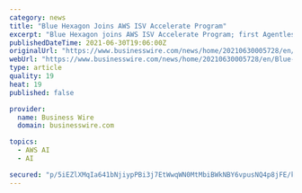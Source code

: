 ```yaml
---
category: news
title: "Blue Hexagon Joins AWS ISV Accelerate Program"
excerpt: "Blue Hexagon joins AWS ISV Accelerate Program; first Agentless Cloud-Native AI Security Platform for AWS Powered by Real Time Deep Learning."
publishedDateTime: 2021-06-30T19:06:00Z
originalUrl: "https://www.businesswire.com/news/home/20210630005728/en/Blue-Hexagon-Joins-AWS-ISV-Accelerate-Program"
webUrl: "https://www.businesswire.com/news/home/20210630005728/en/Blue-Hexagon-Joins-AWS-ISV-Accelerate-Program"
type: article
quality: 19
heat: 19
published: false

provider:
  name: Business Wire
  domain: businesswire.com

topics:
  - AWS AI
  - AI

secured: "p/5iEZlXMqIa641bNjiypPBi3j7EtWwqWN0MtMbiBWkNBY6vpusNQ4p8jFE/kgOTZf7b785Dj24kmSf24BCUCY79wpeQlPKx/iUqD7kEweJmYxLKwThNqDMXbTlQY0Pg6l6qjJCPbT1kLpm61OZO+DexmrqTebSeQBwiIDaYB2pfj3jinnXogxqZPn6jtRE8X8sySAPkLiZVLUpzLJ9ZtgCjrVCQ2yYwkUskjcB9SWv2j7FHtwXNIfgYZkC/M3pxMCvWFlNG2luVao5vdIrlZoaE58Z7VYDUW1H2OjP/b8AdqktGpkqSGLXj0sIE2e8YZLXZkVfeAVbqufn6o2W7O2bvu3pgL/ogtWDdGHWWlas=;txI+jRiBsjghR10rw3HHgQ=="
---
```


